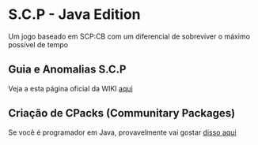 # S.C.P - Java Edition
Um jogo baseado em SCP:CB com um diferencial de sobreviver o máximo possível de tempo

## Guia e Anomalias S.C.P
Veja a esta página oficial da WIKI [aqui](https://github.com/BrutusGamesTeam/S-C-P-Java-Edition/wiki)

## Criação de CPacks (Communitary Packages)
Se você é programador em Java, provavelmente vai gostar [disso aqui]()
